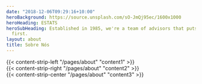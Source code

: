 ```yaml
---
date: "2018-12-06T09:29:16+10:00"
heroBackground: https://source.unsplash.com/sO-JmQj95ec/1600x1000
heroHeading: ESTATS
heroSubHeading: Established in 1985, we're a team of advisors that puts your business
  first.
layout: about
title: Sobre Nós
---
```


<div>
{{< content-strip-left "/pages/about" "content1" >}}
</div>
<div>
{{< content-strip-right "/pages/about" "content2" >}}
</div>
<div>
{{< content-strip-center "/pages/about" "content3" >}}
</div>
